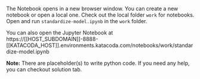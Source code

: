 The Notebook opens in a new browser window. You can create a new notebook or open a local one. Check out the local folder `work` for notebooks. Open and run `standardize-model.ipynb` in the `work` folder.

You can also open the Jupyter Notebook at https://[[HOST_SUBDOMAIN]]-8888-[[KATACODA_HOST]].environments.katacoda.com/notebooks/work/standardize-model.ipynb

**Note:**
There are placeholder(s) to write python code. If you need any help, you can checkout solution tab.